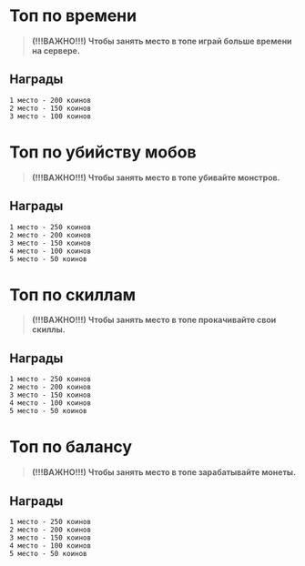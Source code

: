 # Топ по времени
> **(!!!ВАЖНО!!!)**
> **Чтобы занять место в топе играй больше времени на сервере.**

## Награды 
    1 место - 200 коинов
    2 место - 150 коинов
    3 место - 100 коинов

# Топ по убийству мобов
> **(!!!ВАЖНО!!!)**
> **Чтобы занять место в топе убивайте монстров.**

## Награды 
    1 место - 250 коинов
    2 место - 200 коинов
    3 место - 150 коинов
    4 место - 100 коинов
    5 место - 50 коинов

# Топ по скиллам
> **(!!!ВАЖНО!!!)**
> **Чтобы занять место в топе прокачивайте свои скиллы.**

## Награды 
    1 место - 250 коинов
    2 место - 200 коинов
    3 место - 150 коинов
    4 место - 100 коинов
    5 место - 50 коинов

# Топ по балансу
> **(!!!ВАЖНО!!!)**
> **Чтобы занять место в топе зарабатывайте монеты.**

## Награды 
    1 место - 250 коинов
    2 место - 200 коинов
    3 место - 150 коинов
    4 место - 100 коинов
    5 место - 50 коинов